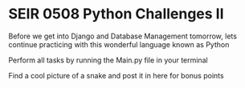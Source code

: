 # SEIR 0508 Python Challenges II

Before we get into Django and Database Management tomorrow, lets continue practicing with this wonderful language known as Python


Perform all tasks by running the Main.py file in your terminal


Find a cool picture of a snake and post it in here for bonus points
